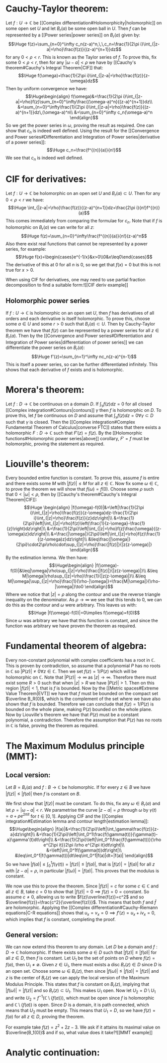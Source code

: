 
# Cauchy-Taylor theorem:

Let $f:U\rightarrow\mathbb{C}$ be [[Complex differentiation#Holomorphicity|holomorphic]] on some open set $U$ and let $B_r(a)$ be some open ball in $U$. Then $f$ can be represented by a [[Power series|power series]] on $B_r(a)$ given by:$$\Huge f(z)=\sum_{n=0}^\infty c_n(z-a)^n,\,\,c_n=\frac{1}{2\pi i}\int_{|z-a|=\rho}\frac{f(z)}{(z-a)^{n+1}}dz$$for any $0<\rho<r$. This is known as the Taylor series of $f$. To prove this, fix some $0<\rho<r$, then for any $|\omega-a|<\rho$ we have by [[Cauchy's theorem#Cauchy's Integral Theorem|CIF]] that:$$\Huge f(\omega)=\frac{1}{2\pi i}\int_{|z-a|=\rho}\frac{f(z)}{z-\omega}dz$$Then by uniform convergence we have:$$\Huge\begin{align}
f(\omega)&=\frac{1}{2\pi i}\int_{|z-a|=\rho}f(z)\sum_{n=0}^\infty\frac{(\omega-a)^n}{(z-a)^{n+1}}dz\\
&=\sum_{n=0}^\infty\frac{1}{2\pi i}\int_{|z-a|=\rho}\frac{f(z)}{(z-a)^{n+1}}dz\,(\omega-a)^n\\
&=\sum_{n=0}^\infty c_n(\omega-a)^n
\end{align}$$So we get the power series in $\omega$, proving the result as required. One can show that $c_n$ is indeed well defined. Using the result for the [[Convergence and Power series#Differentiation and Integration of Power series|derivative of a power series]]:$$\Huge c_n=\frac{f^{(n)}(a)}{n!}$$We see that $c_n$ is indeed well defined.

# CIF for derivatives:

Let $f:U\rightarrow\mathbb{C}$ be holomorphic on an open set $U$ and $B_r(a)\subset U$. Then for any $0<\rho<r$ we have:$$\Huge \int_{|z-a|=\rho}\frac{f(z)}{(z-a)^{n+1}}dz=\frac{2\pi i}{n!}f^{(n)}(a)$$This comes immediately from comparing the formulae for $c_n$. Note that if $f$ is holomorphic on $B_r(a)$ we can write for all $z$:$$\Huge f(z)=\sum_{n=0}^\infty\frac{f^{(n)}(a)}{n!}(z-a)^n$$
Also there exist real functions that cannot be represented by a power series, for example:$$\Huge f(x)=\begin{cases}e^{-1/x}&x>0\\0&x\leq0\end{cases}$$The derivative of this at $0$ for all $n$ is $0$, so we get that $f(x)=0$ but this is not true for $x>0$.

When using CIF for derivatives, one may need to use partial fraction decomposition to find a suitable form:![[CIF deriv example]]
## Holomorphic power series
If $f:U\rightarrow\mathbb{C}$ is holomorphic on an open set $U$, then $f$ has derivatives of all orders and each derivative is itself holomorphic. To prove this, choose some $a\in U$ and some $r>0$ such that $B_r(a)\subset U$. Then by Cauchy-Taylor theorem we have that $f(z)$ can be represented by a power series for all $z\in B_r(a)$. Then by the [[Convergence and Power series#Differentiation and Integration of Power series|differentiation of power series]] we can differentiate the power series on $B_r(a)$:$$\Huge f'(z)=\sum_{n=1}^\infty nc_n(z-a)^{n-1}$$This is itself a power series, so can be further differentiated infinitely. This shows that each derivative of $f$ exists and is holomorphic.

# Morera's theorem:

Let $f:D\rightarrow\mathbb{C}$ be continuous on a domain $D$. If $\int_\gamma f(z)dz=0$ for all closed [[Complex integration#Contours|contours]] $\gamma$ then $f$ is holomorphic on $D$. To prove this, let $f$ be continuous on $D$ and assume that $\int_\gamma f(z)dz=0\forall\gamma\subset D$ such that $\gamma$ is closed. Then the [[Complex integration#Complex Fundamental Theorem of Calculus|converse FTC]] states that there exists a holomorphic $F:D\rightarrow\mathbb{C}$ such that $F'(z)=f(z)$. By the [[Holomorphic functions#Holomorphic power series|above]] corollary, $F'=f$  must be holomorphic, proving the statement as required.

# Liouville's theorem:

Every bounded entire function is constant. To prove this, assume $f$ is entire and there exists some $M$ with $|f(z)|\leq M$ for all $z\in\mathbb{C}$. Now fix some $\omega\in\mathbb{C}$, to prove the theorem we will show that $f(\omega)=f(0)$. Choose some $\rho$ such that $0<|\omega|<\rho$, then by [[Cauchy's theorem#Cauchy's Integral Theorem|CIF]]:$$\Huge
\begin{align}
|f(\omega)-f(0)|&=\left|\frac{1}{2\pi i}\int_{|z|=\rho}\frac{f(z)}{z-\omega}dz-\frac{1}{2\pi i}\int_{|z|=\rho}\frac{f(z)}{z}dz\right|\\
&=\frac{1}{2\pi}\left|\int_{|z|=\rho}f(z)\left(\frac{1}{z-\omega}-\frac{1}{z}\right)dz\right|\\
&=\frac{1}{2\pi}\left|\int_{|z|=\rho}f(z)\frac{\omega}{(z-\omega)z}dz\right|\\
&=\frac{|\omega|}{2\pi}\left|\int_{|z|=\rho}f(z)\frac{1}{(z-\omega)z}dz\right|\\
&\leq\frac{|\omega|}{2\pi}\cdot2\pi\rho\cdot\sup_{|z|=\rho}\frac{|f(z)|}{|z(z-\omega)|}
\end{align}$$By the estimation lemma. We then have:$$\Huge\begin{align}
|f(\omega)-f(0)|&\leq|\omega|\rho\sup_{|z|=\rho}\frac{|f(z)|}{|z(z-\omega)|}\\
&\leq M|\omega|\rho\sup_{|z|=\rho}\frac{1}{|z(z-\omega)|}\\
&\leq M|\omega|\sup_{|z|=\rho}\frac{1}{\rho-|\omega|}=\frac{M|\omega|}{\rho-|\omega|}\to0 
\end{align}$$Where we notice that $|z|=\rho$ along the contour and use the reverse triangle inequality on the denominator. As $\rho\to\infty$ we see that this tends to $0$, we can do this as the contour and $\omega$ were arbitrary. This leaves us with:$$\Huge |f(\omega)-f(0)|=0\implies f(\omega)=f(0)$$Since $\omega$ was arbitrary we have that this function is constant, and since the function was arbitrary we have proven the theorem as required.

# Fundamental theorem of algebra:

Every non-constant polynomial with complex coefficients has a root in $\mathbb{C}$. This is proven by contradiction, so assume that a polynomial $P$ has no roots in $\mathbb{C}$ so $|P(z)|\neq0\forall z\in\mathbb{C}$. Then we set $f(z)=1/P(z)$ which will be holomorphic on $\mathbb{C}$. Note that $|P(z)|\to\infty$ as $|z|\to\infty$. Therefore there must exist some $R>0$ such that when $|z|>R$ we have $|P(z)|>1$. Then on this region $|f(z)|<1$, that is $f$ is bounded. Now by the [[Metric spaces#Extreme Value Theorem|EVT]] we have that $f$ must be bounded on the compact set $\overline B_R(0)$, which is the complement of the set where we have also shown that $f$ is bounded. Therefore we can conclude that $f(z)=1/P(z)$ is bounded on the whole plane, making $P(z)$ bounded on the whole plane. Now by Liouville's theorem we have that $P(z)$ must be a constant polynomial, a contradiction. Therefore the assumption that $P(z)$ has no roots in $\mathbb{C}$ is false, proving the theorem as required.

# The Maximum Modulus principle (MMT):
## Local version:
Let $B=B_r(a)$ and $f:B\rightarrow\mathbb{C}$ be holomorphic. If for every $z\in B$ we have $|f(z)|\leq|f(a)|$ then $f$ is constant on $B$.

We first show that $|f(z)|$ must be constant. To do this, fix any $\omega\in B_r(a)$ and let $\rho=|\omega-a|<r$. We parametrise the curve $|z-a|=\rho$ through $\omega$ by $\gamma(t)=a+\rho e^{2\pi it}$ for $t\in[0,1]$. Applying CIF and the [[Complex integration#Estimation lemma and contour length|estimation lemma]]:$$\Huge\begin{align}
|f(a)|&=\frac{1}{2\pi}\left|\int_\gamma\frac{f(z)}{z-a}dz\right|\\
&=\frac{1}{2\pi}\left|\int_0^1\frac{f(\gamma(t))}{\gamma(t)-a}\gamma'(t)dt\right|\\
&=\frac{1}{2\pi}\left|\int_0^1\frac{f(\gamma(t))}{\rho e^{2\pi it}}2\pi i\rho e^{2\pi it}dt\right|\\
&=\left|\int_0^1f(\gamma(t))dt\right|\\
&\leq\int_0^1|f(\gamma(t))|dt\leq\int_0^1|f(a)|dt=|f(a)|
	\end{align}$$So we have $|f(a)|\leq\int_0^1f(\gamma(t))=|f(z)|\leq|f(a)|$, that is $|f(z)|=|f(a)|$ for all $z$ with $|z-a|=\rho$, in particular $|f(\omega)|=|f(a)|$. This proves that the modulus is constant.

We now use this to prove the theorem. Since $|f(z)|=c$ for some $c\in\mathbb{C}$ and all $z\in B$, take $c=0$ to show that $|f(z)|=0\implies f(z)=0=\text{constant}$. So assume $c\neq0$, allowing us to write $f(z)\overline{f(z)}=c^2$ and so $\overline{f(z)}=\frac{c^2}{\overline{f(z)}}$. This means that both $f$ and $\bar f$ are holomorphic. Applying the [[Complex differentiation#Cauchy-Riemann equations|C-R equations]] shows that $u_x=v_x=0\implies f'(z)=u_x+iv_x=0$, which implies that $f$ is constant, completing the proof.

## General version:
We can now extend this theorem to any domain. Let $D$ be a domain and $f:D\rightarrow\mathbb{C}$ holomorphic. If there exists some $a\in D$ such that $|f(z)|\leq|f(a)|$ for all $z\in D$, then $f$ is constant. Let $U_1$ be the set of points on $D$ where $f(z)=f(a)$, then $U_1\neq\emptyset$. Given $z\in U_1$, there must exists a disc $B_r(z)\in D$ since $D$ is an open set. Choose some $\omega\in B_r(z)$, then since $|f(\omega)|\leq|f(a)|=|f(z)|$ and $z$ is the center of $B_r(z)$ we can apply the local version of the Maximum Modulus Principle. This states that $f$ is constant on $B_r(z)$, implying that $|f(\omega)|=|f(z)|$ and so $B_r(z)\subset U_1$. This makes $U_1$ open. Now let $U_2=D\setminus U_1$ and write $U_2=f^{-1}(\mathbb{C}\setminus\{f(a)\})$, which must be open since $f$ is holomorphic and $\mathbb{C}\setminus\{f(a)\}$ is open. Since $D$ is a domain, it is path connected, which means that $U_2$ must be empty. This means that $U_1=D$, so we have $f(z)=f(a)$ for all $z\in D$, proving the theorem.

For example take $f(z)=z^2+2z-3$. We ask if it attains its maximal value on $\overline{B_1(0)}$ and if so, what value does it take?![[MMT example]]
# Analytic continuation:


